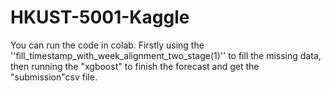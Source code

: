 # HKUST-5001-Kaggle
You can run the code in colab.
Firstly using the ''fill_timestamp_with_week_alignment_two_stage(1)'' to fill the missing data, then running the "xgboost" to finish the forecast and get the "submission"csv file.
